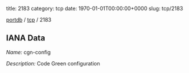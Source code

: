 title: 2183
category: tcp
date: 1970-01-01T00:00:00+0000
slug: tcp/2183

[portdb](/) / [tcp](/category/tcp.html) / 2183


## IANA Data

_Name:_ cgn-config

_Description:_ Code Green configuration

